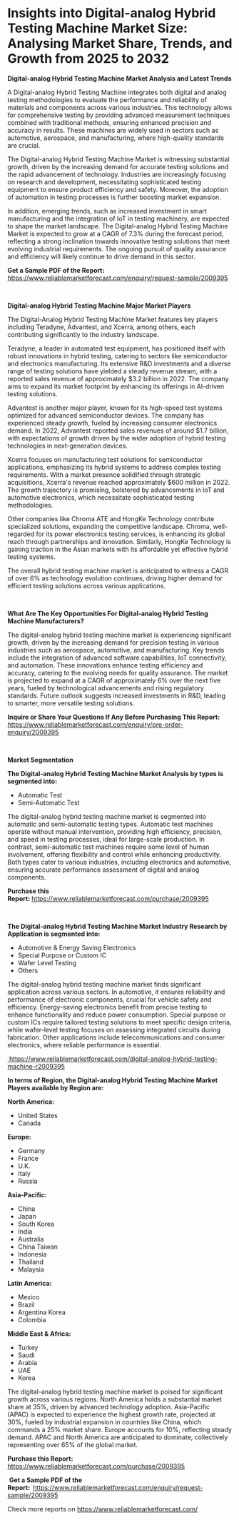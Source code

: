 <p><h1>Insights into Digital-analog Hybrid Testing Machine Market Size: Analysing Market Share, Trends, and Growth from 2025 to 2032</h1></p><p><strong>Digital-analog Hybrid Testing Machine Market Analysis and Latest Trends</strong></p>
<p><p>A Digital-analog Hybrid Testing Machine integrates both digital and analog testing methodologies to evaluate the performance and reliability of materials and components across various industries. This technology allows for comprehensive testing by providing advanced measurement techniques combined with traditional methods, ensuring enhanced precision and accuracy in results. These machines are widely used in sectors such as automotive, aerospace, and manufacturing, where high-quality standards are crucial.</p><p>The Digital-analog Hybrid Testing Machine Market is witnessing substantial growth, driven by the increasing demand for accurate testing solutions and the rapid advancement of technology. Industries are increasingly focusing on research and development, necessitating sophisticated testing equipment to ensure product efficiency and safety. Moreover, the adoption of automation in testing processes is further boosting market expansion. </p><p>In addition, emerging trends, such as increased investment in smart manufacturing and the integration of IoT in testing machinery, are expected to shape the market landscape. The Digital-analog Hybrid Testing Machine Market is expected to grow at a CAGR of 7.3% during the forecast period, reflecting a strong inclination towards innovative testing solutions that meet evolving industrial requirements. The ongoing pursuit of quality assurance and efficiency will likely continue to drive demand in this sector.</p></p>
<p><strong>Get a Sample PDF of the Report:&nbsp;</strong> <a href="https://www.reliablemarketforecast.com/enquiry/request-sample/2009395?utm_campaign=2292&utm_medium=2&utm_source=Github&utm_content=ia&utm_term=02032025&utm_id=digital-analog-hybrid-testing-machine">https://www.reliablemarketforecast.com/enquiry/request-sample/2009395</a></p>
<p>&nbsp;</p>
<p><strong>Digital-analog Hybrid Testing Machine Major Market Players</strong></p>
<p><p>The Digital-Analog Hybrid Testing Machine Market features key players including Teradyne, Advantest, and Xcerra, among others, each contributing significantly to the industry landscape. </p><p>Teradyne, a leader in automated test equipment, has positioned itself with robust innovations in hybrid testing, catering to sectors like semiconductor and electronics manufacturing. Its extensive R&D investments and a diverse range of testing solutions have yielded a steady revenue stream, with a reported sales revenue of approximately $3.2 billion in 2022. The company aims to expand its market footprint by enhancing its offerings in AI-driven testing solutions.</p><p>Advantest is another major player, known for its high-speed test systems optimized for advanced semiconductor devices. The company has experienced steady growth, fueled by increasing consumer electronics demand. In 2022, Advantest reported sales revenues of around $1.7 billion, with expectations of growth driven by the wider adoption of hybrid testing technologies in next-generation devices.</p><p>Xcerra focuses on manufacturing test solutions for semiconductor applications, emphasizing its hybrid systems to address complex testing requirements. With a market presence solidified through strategic acquisitions, Xcerra's revenue reached approximately $600 million in 2022. The growth trajectory is promising, bolstered by advancements in IoT and automotive electronics, which necessitate sophisticated testing methodologies.</p><p>Other companies like Chroma ATE and HongKe Technology contribute specialized solutions, expanding the competitive landscape. Chroma, well-regarded for its power electronics testing services, is enhancing its global reach through partnerships and innovation. Similarly, HongKe Technology is gaining traction in the Asian markets with its affordable yet effective hybrid testing systems.</p><p>The overall hybrid testing machine market is anticipated to witness a CAGR of over 6% as technology evolution continues, driving higher demand for efficient testing solutions across various applications.</p></p>
<p>&nbsp;</p>
<p><strong>What Are The Key Opportunities For Digital-analog Hybrid Testing Machine Manufacturers?</strong></p>
<p><p>The digital-analog hybrid testing machine market is experiencing significant growth, driven by the increasing demand for precision testing in various industries such as aerospace, automotive, and manufacturing. Key trends include the integration of advanced software capabilities, IoT connectivity, and automation. These innovations enhance testing efficiency and accuracy, catering to the evolving needs for quality assurance. The market is projected to expand at a CAGR of approximately 6% over the next five years, fueled by technological advancements and rising regulatory standards. Future outlook suggests increased investments in R&D, leading to smarter, more versatile testing solutions.</p></p>
<p><strong>Inquire or Share Your Questions If Any Before Purchasing This Report:</strong> <a href="https://www.reliablemarketforecast.com/enquiry/pre-order-enquiry/2009395?utm_campaign=2292&utm_medium=2&utm_source=Github&utm_content=ia&utm_term=02032025&utm_id=digital-analog-hybrid-testing-machine">https://www.reliablemarketforecast.com/enquiry/pre-order-enquiry/2009395</a></p>
<p>&nbsp;</p>
<p><strong>Market Segmentation</strong></p>
<p><strong>The Digital-analog Hybrid Testing Machine Market Analysis by types is segmented into:</strong></p>
<p><ul><li>Automatic Test</li><li>Semi-Automatic Test</li></ul></p>
<p><p>The digital-analog hybrid testing machine market is segmented into automatic and semi-automatic testing types. Automatic test machines operate without manual intervention, providing high efficiency, precision, and speed in testing processes, ideal for large-scale production. In contrast, semi-automatic test machines require some level of human involvement, offering flexibility and control while enhancing productivity. Both types cater to various industries, including electronics and automotive, ensuring accurate performance assessment of digital and analog components.</p></p>
<p><strong>Purchase this Report:&nbsp;</strong><a href="https://www.reliablemarketforecast.com/purchase/2009395?utm_campaign=2292&utm_medium=2&utm_source=Github&utm_content=ia&utm_term=02032025&utm_id=digital-analog-hybrid-testing-machine">https://www.reliablemarketforecast.com/purchase/2009395</a></p>
<p>&nbsp;</p>
<p><strong>The Digital-analog Hybrid Testing Machine Market Industry Research by Application is segmented into:</strong></p>
<p><ul><li>Automotive & Energy Saving Electronics</li><li>Special Purpose or Custom IC</li><li>Wafer Level Testing</li><li>Others</li></ul></p>
<p><p>The digital-analog hybrid testing machine market finds significant application across various sectors. In automotive, it ensures reliability and performance of electronic components, crucial for vehicle safety and efficiency. Energy-saving electronics benefit from precise testing to enhance functionality and reduce power consumption. Special purpose or custom ICs require tailored testing solutions to meet specific design criteria, while wafer-level testing focuses on assessing integrated circuits during fabrication. Other applications include telecommunications and consumer electronics, where reliable performance is essential.</p></p>
<p><a href="https://www.reliablemarketforecast.com/digital-analog-hybrid-testing-machine-r2009395?utm_campaign=2292&utm_medium=2&utm_source=Github&utm_content=ia&utm_term=02032025&utm_id=digital-analog-hybrid-testing-machine">&nbsp;https://www.reliablemarketforecast.com/digital-analog-hybrid-testing-machine-r2009395</a></p>
<p><strong>In terms of Region, the Digital-analog Hybrid Testing Machine Market Players available by Region are:</strong></p>
<p>
    <p> <strong> North America: </strong>
        <ul>
            <li>United States</li>
            <li>Canada</li>
        </ul>
        </p> 
    <p> <strong> Europe: </strong>
        <ul>
            <li>Germany</li>
            <li>France</li>
            <li>U.K.</li>
            <li>Italy</li>
            <li>Russia</li>
        </ul>
        </p> 
    <p> <strong> Asia-Pacific: </strong>
        <ul>
            <li>China</li>
            <li>Japan</li>
            <li>South Korea</li>
            <li>India</li>
            <li>Australia</li>
            <li>China Taiwan</li>
            <li>Indonesia</li>
            <li>Thailand</li>
            <li>Malaysia</li>
        </ul>
        </p> 
    <p> <strong> Latin America: </strong>
        <ul>
            <li>Mexico</li>
            <li>Brazil</li>
            <li>Argentina Korea</li>
            <li>Colombia</li>
        </ul>
        </p> 
    <p> <strong> Middle East & Africa: </strong>
        <ul>
            <li>Turkey</li>
            <li>Saudi</li>
            <li>Arabia</li>
            <li>UAE</li>
            <li>Korea</li>
        </ul>
    </p>
    </p>
<p><p>The digital-analog hybrid testing machine market is poised for significant growth across various regions. North America holds a substantial market share at 35%, driven by advanced technology adoption. Asia-Pacific (APAC) is expected to experience the highest growth rate, projected at 30%, fueled by industrial expansion in countries like China, which commands a 25% market share. Europe accounts for 10%, reflecting steady demand. APAC and North America are anticipated to dominate, collectively representing over 65% of the global market.</p></p>
<p><strong>Purchase this Report: </strong><a href="https://www.reliablemarketforecast.com/purchase/2009395?utm_campaign=2292&utm_medium=2&utm_source=Github&utm_content=ia&utm_term=02032025&utm_id=digital-analog-hybrid-testing-machine">https://www.reliablemarketforecast.com/purchase/2009395</a></p>
<p>&nbsp;<strong>Get a Sample PDF of the Report:&nbsp;&nbsp;</strong><a href="https://www.reliablemarketforecast.com/enquiry/request-sample/2009395?utm_campaign=2292&utm_medium=2&utm_source=Github&utm_content=ia&utm_term=02032025&utm_id=digital-analog-hybrid-testing-machine">https://www.reliablemarketforecast.com/enquiry/request-sample/2009395</a></p>
<p><strong></strong></p>
<p>Check more reports on <a href="https://www.reliablemarketforecast.com/?utm_campaign=2292&utm_medium=2&utm_source=Github&utm_content=ia&utm_term=02032025&utm_id=digital-analog-hybrid-testing-machine">https://www.reliablemarketforecast.com/</a></p>
